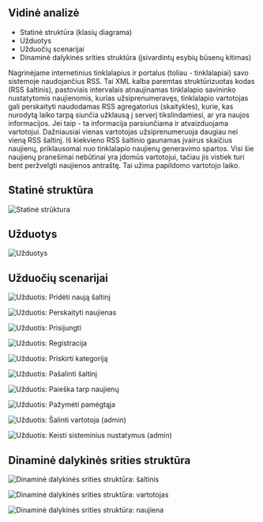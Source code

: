 ## Vidinė analizė

- Statinė struktūra (klasių diagrama)
- Užduotys
- Užduočių scenarijai
- Dinaminė dalykinės srities struktūra (įsivardintų esybių būsenų kitimas)

Nagrinėjame internetinius tinklalapius ir portalus (toliau - tinklalapiai) savo
sistemoje naudojančius RSS. Tai XML kalba paremtas struktūrizuotas kodas (RSS
šaltinis), pastoviais intervalais atnaujinamas tinklalapio savininko
nustatytomis naujienomis, kurias užsiprenumeravęs, tinklalapio vartotojas gali
perskaityti naudodamas RSS agregatorius (skaitykles), kurie, kas nurodytą laiko
tarpą siunčia užklausą į serverį tikslindamiesi, ar yra naujos informacijos.
Jei taip - ta informacija parsiunčiama ir atvaizduojama vartotojui. Dažniausiai
vienas vartotojas užsiprenumeruoja daugiau nei vieną RSS šaltinį. Iš kiekvieno
RSS šaltinio gaunamas įvairus skaičius naujienų, priklausomai nuo tinklalapio
naujienų generavimo spartos. Visi šie naujienų pranešimai nebūtinai yra įdomūs
vartotojui, tačiau jis vistiek turi bent peržvelgti naujienos antraštę.  Tai
užima papildomo vartotojo laiko.  

## Statinė struktūra

![Statinė strūktura](projektas/img/Statine_struktura.png)

## Užduotys

![Užduotys](projektas/img/Užduotys.png)

## Užduočių scenarijai

![Užduotis: Pridėti naują šaltinį](projektas/img/Užduotis_Pridėti_naują_šaltinį.png)  

![Užduotis: Perskaityti naujienas](projektas/img/Užduotis_Perskaityti_naujienas.png)  

![Užduotis: Prisijungti](projektas/img/Užduotis_Prisijungti.png)  

![Užduotis: Registracija](projektas/img/Uzduotis_Registracija.png)  

![Užduotis: Priskirti kategoriją](projektas/img/Užduotis_Priskirti_kategoriją.png)  

![Užduotis: Pašalinti šaltinį](projektas/img/Užduotis_Pašalinti_šaltinį.png)  

![Užduotis: Paieška tarp naujienų](projektas/img/Užduotis_Paieška_tarp_naujienų.png)  

![Užduotis: Pažymėti pamėgtąja](projektas/img/Užduotis_Pažymėti_pamėgtąja.png)  

![Užduotis: Šalinti vartotoja (admin)](projektas/img/Užduotis_šalinti_vartotoja.png)  

![Užduotis: Keisti sisteminius nustatymus (admin)](projektas/img/Užduotis_admin_keisti_sist_nust.png)  

## Dinaminė dalykinės srities struktūra

![Dinaminė dalykinės srities struktūra: šaltinis](projektas/img/DASS_šaltinis.png)  

![Dinaminė dalykinės srities struktūra: vartotojas](projektas/img/DASS_vartotojas.png)  

![Dinaminė dalykinės srities struktūra: naujiena](projektas/img/DASS_naujiena.png)  

